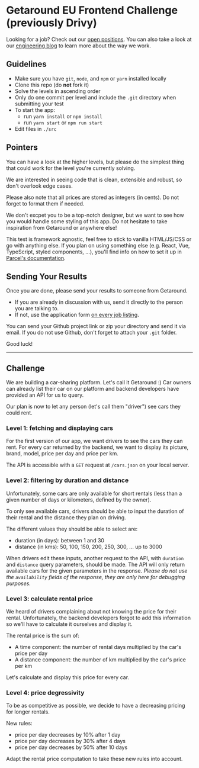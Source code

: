 # Getaround EU Frontend Challenge (previously Drivy)

Looking for a job? Check out our [open positions](https://uk.getaround.com.com/jobs).
You can also take a look at our [engineering blog](https://drivy.engineering/) to learn more about the way we work.

## Guidelines

- Make sure you have `git`, `node`, and `npm` or `yarn` installed locally
- Clone this repo (do **not** fork it)
- Solve the levels in ascending order
- Only do one commit per level and include the `.git` directory when submitting your test
- To start the app:
  - run `yarn install` or `npm install`
  - run `yarn start` or `npm run start`
- Edit files in `./src`

## Pointers

You can have a look at the higher levels, but please do the simplest thing that could work for the level you're currently solving.

We are interested in seeing code that is clean, extensible and robust, so don't overlook edge cases.

Please also note that all prices are stored as integers (in cents). Do not forget to format them if needed.

We don't excpet you to be a top-notch designer, but we want to see how you would handle some styling of this app. Do not hesitate to take inspiration from Getaround or anywhere else!

This test is framework agnostic, feel free to stick to vanilla HTML/JS/CSS or go with anything else. If you plan on using something else (e.g. React, Vue, TypeScript, styled components, ...), you'll find info on how to set it up in [Parcel's documentation](https://en.parceljs.org/recipes.html).

## Sending Your Results

Once you are done, please send your results to someone from Getaround.

- If you are already in discussion with us, send it directly to the person you are talking to.
- If not, use the application form [on every job listing](https://en.drivy.com/jobs).

You can send your Github project link or zip your directory and send it via email.
If you do not use Github, don't forget to attach your `.git` folder.

Good luck!

---

## Challenge

We are building a car-sharing platform. Let's call it Getaround :)
Car owners can already list their car on our platform and backend developers have provided an API for us to query.

Our plan is now to let any person (let's call them "driver") see cars they could rent.

### Level 1: fetching and displaying cars

For the first version of our app, we want drivers to see the cars they can rent. For every car returned by the backend, we want to display its picture, brand, model, price per day and price per km.

The API is accessible with a `GET` request at `/cars.json` on your local server.

### Level 2: filtering by duration and distance

Unfortunately, some cars are only available for short rentals (less than a given number of days or kilometers, defined by the owner).

To only see available cars, drivers should be able to input the duration of their rental and the distance they plan on driving.

The different values they should be able to select are:

- duration (in days): between 1 and 30
- distance (in kms): 50, 100, 150, 200, 250, 300, ... up to 3000

When drivers edit these inputs, another request to the API, with `duration` and `distance` query parameters, should be made. The API will only return available cars for the given parameters in the response. _Please do not use the `availability` fields of the response, they are only here for debugging purposes._

### Level 3: calculate rental price

We heard of drivers complaining about not knowing the price for their rental. Unfortunately, the backend developers forgot to add this information so we'll have to calculate it ourselves and display it.

The rental price is the sum of:

- A time component: the number of rental days multiplied by the car's price per day
- A distance component: the number of km multiplied by the car's price per km

Let's calculate and display this price for every car.

### Level 4: price degressivity

To be as competitive as possible, we decide to have a decreasing pricing for longer rentals.

New rules:

- price per day decreases by 10% after 1 day
- price per day decreases by 30% after 4 days
- price per day decreases by 50% after 10 days

Adapt the rental price computation to take these new rules into account.
